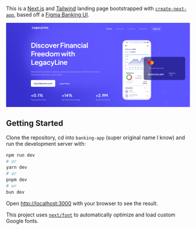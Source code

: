 This is a [Next.js](https://nextjs.org/) and [Tailwind](https://tailwindcss.com/) landing page bootstrapped with [`create-next-app`](https://github.com/vercel/next.js/tree/canary/packages/create-next-app), based off a [Figma Banking UI](https://www.figma.com/community/file/1282341166777547361).

<img src="src\app\assets\banking-page.png" alt="screenshot of the banking website" />

## Getting Started

Clone the repository, cd into `banking-app` (super original name I know) and run the development server with:

```bash
npm run dev
# or
yarn dev
# or
pnpm dev
# or
bun dev
```

Open [http://localhost:3000](http://localhost:3000) with your browser to see the result.

This project uses [`next/font`](https://nextjs.org/docs/basic-features/font-optimization) to automatically optimize and load custom Google fonts.
